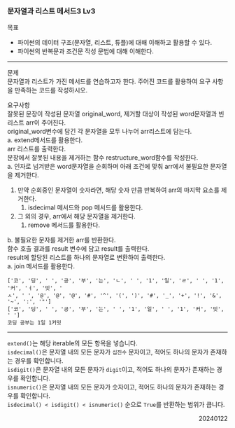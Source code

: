 ### 문자열과 리스트 메서드3 Lv3
목표  
- 파이썬의 데이터 구조(문자열, 리스트, 튜플)에 대해 이해하고 활용할 수 있다.
- 파이썬의 반복문과 조건문 작성 문법에 대해 이해한다.
---
문제  
문자열과 리스트가 가진 메서드를 연습하고자 한다. 주어진 코드를 활용하여 요구 사항을 만족하는 코드를 작성하시오.

요구사항  
잘못된 문장이 작성된 문자열 original_word, 제거할 대상이 작성된 word문자열과 빈 리스트 arr이 주어진다.  
original_word변수에 담긴 각 문자열을 모두 나누어 arr리스트에 담는다.  
a. extend메서드를 활용한다.  
arr 리스트를 출력한다.  
문장에서 잘못된 내용을 제거하는 함수 restructure_word함수를 작성한다.  
a. 인자로 넘겨받은 word문자열을 순회하며 아래 조건에 맞춰 arr에서 불필요한 문자열을 제거한다.  
1. 만약 순회중인 문자열이 숫자라면, 해당 숫자 만큼 반복하여 arr의 마지막 요소를 제거한다.  
    1. isdecimal 메서드와 pop 메서드를 활용한다.  
2. 그 외의 경우, arr에서 해당 문자열을 제거한다.  
    1. remove 메서드를 활용한다.  

b. 불필요한 문자를 제거한 arr를 반환한다.   
함수 호출 결과를 result 변수에 담고 result를 출력한다.  
result에 할당된 리스트를 하나의 문자열로 변환하여 출력한다.  
a. join 메서드를 활용한다.
```
['코', '딩', ' ', '공', '부', '는', 'ㄴ', ' ', '1', '일', 'ㄹ', ' ', '1', '커', 'ㅓ', '밋', '
ㅅ', ' ', '@', '@', '@', '#', '^', '(', ')', '#', '_', '+', '!', '&', '~', ':', '"']
['코', '딩', ' ', '공', '부', '는', ' ', '1', '일', ' ', '1', '커', '밋', ' ']
코딩 공부는 1일 1커밋
```
---
`extend()`는 해당 iterable의 모든 항목을 넣습니다.  
`isdecimal()`은 문자열 내의 모든 문자가 `십진수` 문자이고, 적어도 하나의 문자가 존재하는 경우를 확인합니다.  
`isdigit()`은 문자열 내의 모든 문자가 `digit`이고, 적어도 하나의 문자가 존재하는 경우를 확인합니다.  
`isnumeric()`은 문자열 내의 모든 문자가 숫자이고, 적어도 하나의 문자가 존재하는 경우를 확인합니다.  
`isdecimal() < isdigit() < isnumeric()` 순으로 `True`를 반환하는 범위가 큽니다.
<div style="text-align: right">20240122</div>
